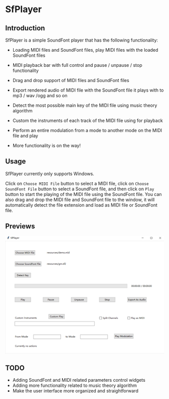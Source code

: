 # SfPlayer
## Introduction

SfPlayer is a simple SoundFont player that has the following functionality:

* Loading MIDI files and SoundFont files, play MIDI files with the loaded SoundFont files

* MIDI playback bar with full control and pause / unpause / stop functionality

* Drag and drop support of MIDI files and SoundFont files

* Export rendered audio of MIDI file with the SoundFont file it plays with to mp3 / wav /ogg and so on

* Detect the most possible main key of the MIDI file using music theory algorithm

* Custom the instruments of each track of the MIDI file using for playback

* Perform an entire modulation from a mode to another mode on the MIDI file and play

* More functionality is on the way!

  

## Usage

SfPlayer currently only supports Windows.

Click on `Choose MIDI File` button to select a MIDI file, click on `Choose SoundFont File` button to select a SoundFont file, and then click on `Play` button to start the playing of the MIDI file using the SoundFont file. You can also drag and drop the MIDI file and SoundFont file to the window, it will automatically detect the file extension and load as MIDI file or SoundFont file.



## Previews

![image](previews/1.jpg)



## TODO

* Adding SoundFont and MIDI related parameters control widgets
* Adding more functionality related to music theory algorithm
* Make the user interface more organized and straightforward

